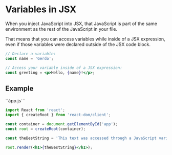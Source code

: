 # Variables in JSX

When you inject JavaScript into JSX, that JavaScript is part of the same environment as the rest of the JavaScript in your file.

That means that you can access variables while inside of a JSX expression, even if those variables were declared outside of the JSX code block.

```jsx
// Declare a variable:
const name = 'Gerdo';

// Access your variable inside of a JSX expression:
const greeting = <p>Hello, {name}!</p>;
```

## Example 
``àpp.js```

```jsx
import React from 'react';
import { createRoot } from 'react-dom/client';

const container = document.getElementById('app');
const root = createRoot(container);

const theBestString = 'This text was accessed through a JavaScript variable';

root.render(<h1>{theBestString}</h1>);

```
